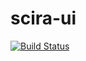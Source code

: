 # scira-ui

[![Build Status](https://travis-ci.org/SciRA/scira-ui.svg?branch=master)](https://travis-ci.org/SciRA/scira-ui)
